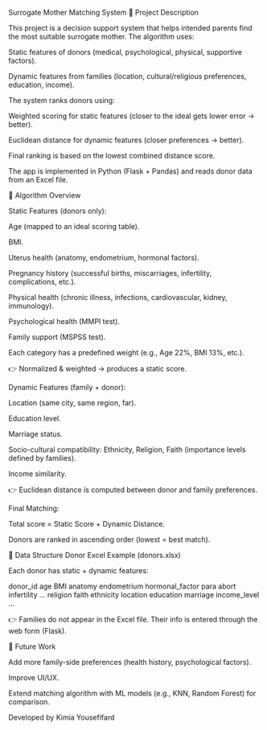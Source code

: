 Surrogate Mother Matching System
📌 Project Description

This project is a decision support system that helps intended parents find the most suitable surrogate mother.
The algorithm uses:

Static features of donors (medical, psychological, physical, supportive factors).

Dynamic features from families (location, cultural/religious preferences, education, income).

The system ranks donors using:

Weighted scoring for static features (closer to the ideal gets lower error → better).

Euclidean distance for dynamic features (closer preferences → better).

Final ranking is based on the lowest combined distance score.

The app is implemented in Python (Flask + Pandas) and reads donor data from an Excel file.

🧩 Algorithm Overview

Static Features (donors only):

Age (mapped to an ideal scoring table).

BMI.

Uterus health (anatomy, endometrium, hormonal factors).

Pregnancy history (successful births, miscarriages, infertility, complications, etc.).

Physical health (chronic illness, infections, cardiovascular, kidney, immunology).

Psychological health (MMPI test).

Family support (MSPSS test).

Each category has a predefined weight (e.g., Age 22%, BMI 13%, etc.).

👉 Normalized & weighted → produces a static score.

Dynamic Features (family + donor):

Location (same city, same region, far).

Education level.

Marriage status.

Socio-cultural compatibility: Ethnicity, Religion, Faith (importance levels defined by families).

Income similarity.

👉 Euclidean distance is computed between donor and family preferences.

Final Matching:

Total score = Static Score + Dynamic Distance.

Donors are ranked in ascending order (lowest = best match).

📂 Data Structure
Donor Excel Example (donors.xlsx)

Each donor has static + dynamic features:

donor_id	age	BMI	anatomy	endometrium	hormonal_factor	para	abort	infertility	...	religion	faith	ethnicity	location	education	marriage	income_level	...

👉 Families do not appear in the Excel file. Their info is entered through the web form (Flask).


🔮 Future Work

Add more family-side preferences (health history, psychological factors).

Improve UI/UX.

Extend matching algorithm with ML models (e.g., KNN, Random Forest) for comparison.



Developed by Kimia Yousefifard
